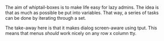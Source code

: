 The aim of whiptail-boxes is to make life easy for lazy admins.
The idea is that as much as possible be put into variables.
That way, a series of tasks can be done by iterating through a set.

The take-away here is that it makes dialog screen-aware using tput.
This means that menus *should* work nicely on any row x column tty.
